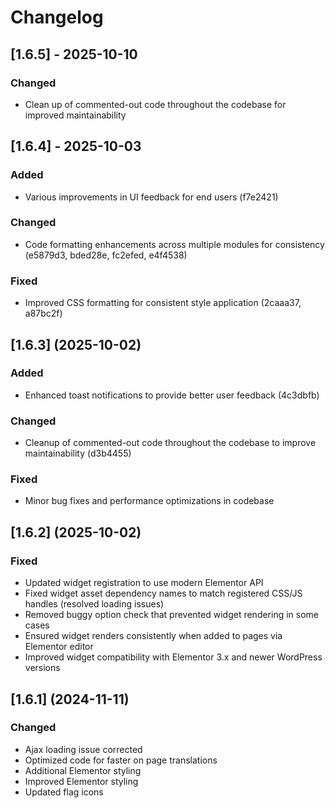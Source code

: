 # Changelog

## [1.6.5] - 2025-10-10

### Changed
* Clean up of commented-out code throughout the codebase for improved maintainability

## [1.6.4] - 2025-10-03

### Added
* Various improvements in UI feedback for end users (f7e2421)

### Changed
* Code formatting enhancements across multiple modules for consistency (e5879d3, bded28e, fc2efed, e4f4538)

### Fixed
* Improved CSS formatting for consistent style application (2caaa37, a87bc2f)

## [1.6.3] (2025-10-02)

### Added
* Enhanced toast notifications to provide better user feedback (4c3dbfb)

### Changed
* Cleanup of commented-out code throughout the codebase to improve maintainability (d3b4455)

### Fixed
* Minor bug fixes and performance optimizations in codebase

## [1.6.2] (2025-10-02)

### Fixed
* Updated widget registration to use modern Elementor API
* Fixed widget asset dependency names to match registered CSS/JS handles (resolved loading issues)
* Removed buggy option check that prevented widget rendering in some cases
* Ensured widget renders consistently when added to pages via Elementor editor
* Improved widget compatibility with Elementor 3.x and newer WordPress versions

## [1.6.1] (2024-11-11)

### Changed
* Ajax loading issue corrected
* Optimized code for faster on page translations
* Additional Elementor styling
* Improved Elementor styling
* Updated flag icons
